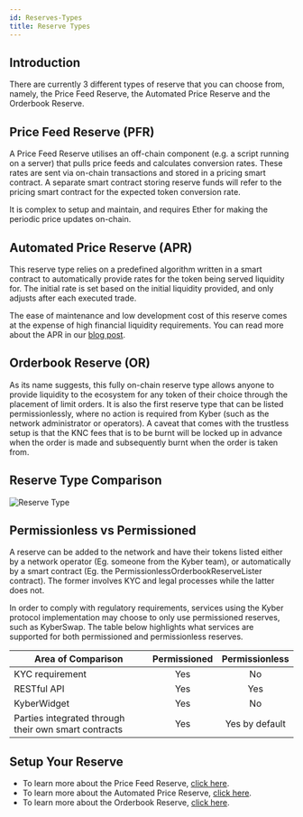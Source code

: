 ```yaml
---
id: Reserves-Types
title: Reserve Types
---
```

[//]: # (tagline)
## Introduction
There are currently 3 different types of reserve that you can choose from, namely, the Price Feed Reserve, the Automated Price Reserve and the Orderbook Reserve.

## Price Feed Reserve (PFR)
A Price Feed Reserve utilises an off-chain component (e.g. a script running on a server) that pulls price
feeds and calculates conversion rates. These rates are sent via on-chain transactions and stored in a pricing smart contract. A separate smart contract storing reserve funds will refer to the pricing smart contract for the expected token conversion rate.

It is complex to setup and maintain, and requires Ether for making the periodic price updates on-chain.

## Automated Price Reserve (APR)
This reserve type relies on a predefined algorithm written in a smart contract to automatically provide rates for the token being served liquidity for. The initial rate is set based on the initial liquidity provided, and only adjusts after each executed trade.

The ease of maintenance and low development cost of this reserve comes at the expense of high financial liquidity requirements. You can read more about the APR in our [blog post](https://blog.kyber.network/introducing-the-automated-price-reserve-77d41ed1aa70).

## Orderbook Reserve (OR)
As its name suggests, this fully on-chain reserve type allows anyone to provide liquidity to the ecosystem for any token of their choice through the placement of limit orders. It is also the first reserve type that can be listed permissionlessly, where no action is required from Kyber (such as the network administrator or operators). A caveat that comes with the trustless setup is that the KNC fees that is to be burnt will be locked up in advance when the order is made and subsequently burnt when the order is taken from.

## Reserve Type Comparison
![Reserve Type](/uploads/reservetype.png "Reserve Type")

## Permissionless vs Permissioned
A reserve can be added to the network and have their tokens listed either by a network operator (Eg. someone from the Kyber team), or automatically by a smart contract (Eg. the PermissionlessOrderbookReserveLister contract). The former involves KYC and legal processes while the latter does not.

In order to comply with regulatory requirements, services using the Kyber protocol implementation may choose to only use permissioned reserves, such as KyberSwap. The table below highlights what services are supported for both permissioned and permissionless reserves.

| Area of Comparison | Permissioned | Permissionless |
| ------------------ |:---------------------:|:---------------------:|
| KYC requirement | Yes | No |
| RESTful API | Yes | Yes |
| KyberWidget | Yes | No |
| Parties integrated through their own smart contracts | Yes | Yes by default |

## Setup Your Reserve
- To learn more about the Price Feed Reserve, [click here](reserves-pricefeedreserve.md).
- To learn more about the Automated Price Reserve, [click here](reserves-automatedpricereserve.md).
- To learn more about the Orderbook Reserve, [click here](reserves-orderbookreserve.md).
